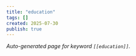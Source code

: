 ```yaml
---
title: "education"
tags: []
created: 2025-07-30
publish: true
---
```


_Auto-generated page for keyword `[[education]]`._
